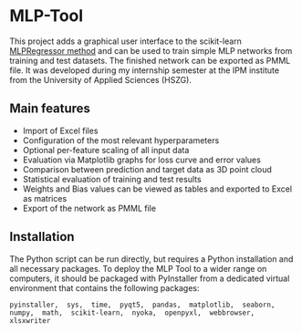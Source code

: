 # MLP-Tool

This project adds a graphical user interface to the scikit-learn [MLPRegressor method](https://scikit-learn.org/stable/modules/generated/sklearn.neural_network.MLPRegressor.html)
and can be used to train simple MLP networks from training and test datasets.
The finished network can be exported as PMML file.
It was developed during my internship semester at the IPM institute from the University of Applied Sciences (HSZG).

## Main features

- Import of Excel files
- Configuration of the most relevant hyperparameters
- Optional per-feature scaling of all input data
- Evaluation via Matplotlib graphs for loss curve and error values
- Comparison between prediction and target data as 3D point cloud
- Statistical evaluation of training and test results
- Weights and Bias values can be viewed as tables and exported to Excel as matrices
- Export of the network as PMML file

## Installation

The Python script can be run directly, but requires a Python installation and all necessary packages.
To deploy the MLP Tool to a wider range on computers, it should be packaged with PyInstaller from a dedicated virtual environment that contains the following packages:

```pyinstaller,  sys,  time,  pyqt5,  pandas,  matplotlib,  seaborn, numpy,  math,  scikit-learn,  nyoka,  openpyxl,  webbrowser,  xlsxwriter```


